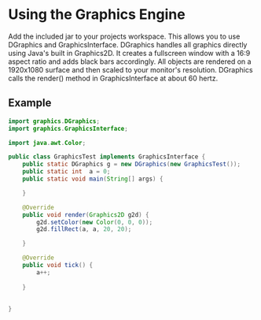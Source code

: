# Using the Graphics Engine
Add the included jar to your projects workspace. This allows you to use DGraphics and GraphicsInterface. DGraphics handles all graphics directly using Java's built in Graphics2D. It creates a fullscreen window with a 16:9 aspect ratio and adds black bars accordingly. All objects are rendered on a 1920x1080 surface and then scaled to your monitor's resolution. DGraphics calls the render() method in GraphicsInterface at about 60 hertz.

## Example
```java
import graphics.DGraphics;
import graphics.GraphicsInterface;

import java.awt.Color;

public class GraphicsTest implements GraphicsInterface {
	public static DGraphics g = new DGraphics(new GraphicsTest());
	public static int  a = 0;
	public static void main(String[] args) {

	}

	@Override
	public void render(Graphics2D g2d) {
		g2d.setColor(new Color(0, 0, 0));
		g2d.fillRect(a, a, 20, 20);

	}

	@Override
	public void tick() {
		a++;
		
	}
	
	
}
```

